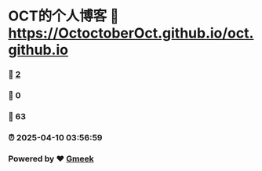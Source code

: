 # OCT的个人博客 :link: https://OctoctoberOct.github.io/oct.github.io 
### :page_facing_up: [2](https://OctoctoberOct.github.io/oct.github.io/tag.html) 
### :speech_balloon: 0 
### :hibiscus: 63 
### :alarm_clock: 2025-04-10 03:56:59 
### Powered by :heart: [Gmeek](https://github.com/Meekdai/Gmeek)
